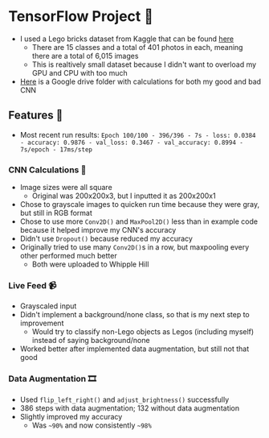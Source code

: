 # TensorFlow Project 🧱
- I used a Lego bricks dataset from Kaggle that can be found [here](https://www.kaggle.com/datasets/joosthazelzet/lego-brick-images?select=LEGO+brick+images+v1)
    - There are 15 classes and a total of 401 photos in each, meaning there are a total of 6,015 images
    - This is realtively small dataset because I didn't want to overload my GPU and CPU with too much
- [Here](https://drive.google.com/drive/folders/1-7wCbWscN4LC7hc9h0iuMPi7Fn-WLZ48?usp=share_link) is a Google drive folder with calculations for both my good and bad CNN
## Features 🔦
- Most recent run results: `Epoch 100/100 - 396/396 - 7s - loss: 0.0384 - accuracy: 0.9876 - val_loss: 0.3467 - val_accuracy: 0.8994 - 7s/epoch - 17ms/step`
### CNN Calculations 🔢
- Image sizes were all square
    - Original was 200x200x3, but I inputted it as 200x200x1
- Chose to grayscale images to quicken run time because they were gray, but still in RGB format
- Chose to use more `Conv2D()` and `MaxPool2D()` less than in example code because it helped improve my CNN's accuracy
- Didn't use `Dropout()` because reduced my accuracy
- Originally tried to use many `Conv2D()`s in a row, but maxpooling every other performed much better
    - Both were uploaded to Whipple Hill
### Live Feed 📹
- Grayscaled input
- Didn't implement a background/none class, so that is my next step to improvement
  - Would try to classify non-Lego objects as Legos (including myself) instead of saying background/none
- Worked better after implemented data augmentation, but still not that good
### Data Augmentation 🎞
- Used `flip_left_right()` and `adjust_brightness()` successfully
- 386 steps with data augmentation; 132 without data augmentation
- Slightly improved my accuracy
    - Was `~90%` and now consistently `~98%`
